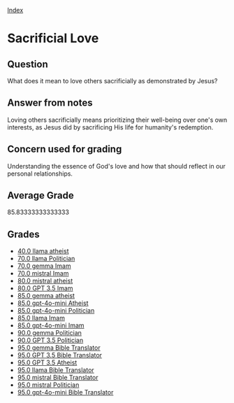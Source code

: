 
[Index](../../index.md)
# Sacrificial Love
## Question
What does it mean to love others sacrificially as demonstrated by Jesus?

## Answer from notes
Loving others sacrificially means prioritizing their well-being over one's own interests, as Jesus did by sacrificing His life for humanity's redemption.

## Concern used for grading
Understanding the essence of God's love and how that should reflect in our personal relationships.

## Average Grade
85.83333333333333

## Grades
 * [40.0 llama atheist](../answers/llama_atheist/Sacrificial_Love.md)
 * [70.0 llama Politician](../answers/llama_Politician/Sacrificial_Love.md)
 * [70.0 gemma Imam](../answers/gemma_Imam/Sacrificial_Love.md)
 * [70.0 mistral Imam](../answers/mistral_Imam/Sacrificial_Love.md)
 * [80.0 mistral atheist](../answers/mistral_atheist/Sacrificial_Love.md)
 * [80.0 GPT 3.5 Imam](../answers/GPT_3.5_Imam/Sacrificial_Love.md)
 * [85.0 gemma atheist](../answers/gemma_atheist/Sacrificial_Love.md)
 * [85.0 gpt-4o-mini Atheist](../answers/gpt-4o-mini_Atheist/Sacrificial_Love.md)
 * [85.0 gpt-4o-mini Politician](../answers/gpt-4o-mini_Politician/Sacrificial_Love.md)
 * [85.0 llama Imam](../answers/llama_Imam/Sacrificial_Love.md)
 * [85.0 gpt-4o-mini Imam](../answers/gpt-4o-mini_Imam/Sacrificial_Love.md)
 * [90.0 gemma Politician](../answers/gemma_Politician/Sacrificial_Love.md)
 * [90.0 GPT 3.5 Politician](../answers/GPT_3.5_Politician/Sacrificial_Love.md)
 * [95.0 gemma Bible Translator](../answers/gemma_Bible_Translator/Sacrificial_Love.md)
 * [95.0 GPT 3.5 Bible Translator](../answers/GPT_3.5_Bible_Translator/Sacrificial_Love.md)
 * [95.0 GPT 3.5 Atheist](../answers/GPT_3.5_Atheist/Sacrificial_Love.md)
 * [95.0 llama Bible Translator](../answers/llama_Bible_Translator/Sacrificial_Love.md)
 * [95.0 mistral Bible Translator](../answers/mistral_Bible_Translator/Sacrificial_Love.md)
 * [95.0 mistral Politician](../answers/mistral_Politician/Sacrificial_Love.md)
 * [95.0 gpt-4o-mini Bible Translator](../answers/gpt-4o-mini_Bible_Translator/Sacrificial_Love.md)
